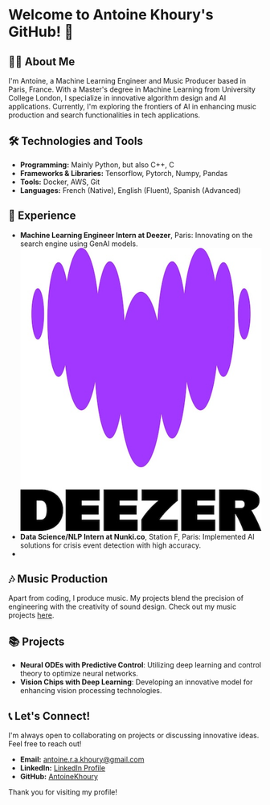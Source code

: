 # Welcome to Antoine Khoury's GitHub! 🚀

## 👨‍💻 About Me
I'm Antoine, a Machine Learning Engineer and Music Producer based in Paris, France. With a Master's degree in Machine Learning from University College London, I specialize in innovative algorithm design and AI applications. Currently, I'm exploring the frontiers of AI in enhancing music production and search functionalities in tech applications.

## 🛠️ Technologies and Tools
- **Programming:** Mainly Python, but also C++, C
- **Frameworks & Libraries:** Tensorflow, Pytorch, Numpy, Pandas
- **Tools:** Docker, AWS, Git
- **Languages:** French (Native), English (Fluent), Spanish (Advanced)

## 💼 Experience
- **Machine Learning Engineer Intern at Deezer**, Paris: Innovating on the search engine using GenAI models. ![Deezer](https://github.com/AntoineKhoury/AntoineKhoury.github.io/blob/main/assests/Deezer_Logo.jpg)
- **Data Science/NLP Intern at Nunki.co**, Station F, Paris: Implemented AI solutions for crisis event detection with high accuracy.
- 

## 🎶 Music Production
Apart from coding, I produce music. My projects blend the precision of engineering with the creativity of sound design. Check out my music projects [here](Your_Music_Link).

## 📚 Projects
- **Neural ODEs with Predictive Control**: Utilizing deep learning and control theory to optimize neural networks.
- **Vision Chips with Deep Learning**: Developing an innovative model for enhancing vision processing technologies.

## 📞 Let's Connect!
I'm always open to collaborating on projects or discussing innovative ideas. Feel free to reach out!
- **Email:** [antoine.r.a.khoury@gmail.com](mailto:antoine.r.a.khoury@gmail.com)
- **LinkedIn:** [LinkedIn Profile](https://www.linkedin.com/in/antoine-khoury-341b42167/)
- **GitHub:** [AntoineKhoury](https://github.com/AntoineKhoury)

Thank you for visiting my profile!
